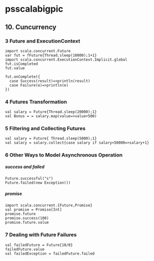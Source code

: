 # psscalabigpic



## 10. Cuncurrency
### 3 Future and ExecutionContext
```
import scala.concurrent.Future
var fut = fFuture{Thread.sleep(10000);1+1}
import scala.concurrent.ExecutionContext.Implicit.global
fut.isCompleted
fut.value
```


```
fut.onComplete({
  case Success(result)=>println(result)
  case Failure(e)=>println(e)
})
```

### 4 Futures Transformation
```
val salary = Future{Thread.sleep(20000);1}
val Bonus = = salary.map(value=>value+500)
```

### 5 Filtering and Collecting Futures
```
val salary = Future{ Thread.sleep(5000);1}
val salary = salary.collect{case salary if salary<50000=>salary+1}
```

### 6 Other Ways to Model Asynchronous Operation
##### success and failed
```
Future.successful("s")
Future.failed(new Exception())
```

##### promise
```
import scala.concurrent.{Future,Promise}
val promise = Promise[Int]
promise.future
promise.success(100)
promise.future.value
```

### 7 Dealing with Future Failures
```
val failedFuture = Future{10/0}
failedFuture.value
val failedException = failedFuture.failed
```

